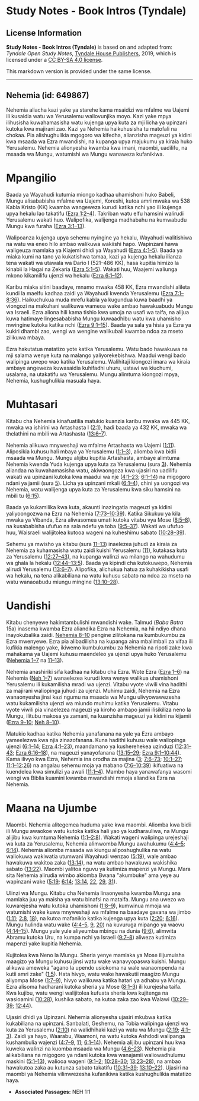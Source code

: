 # Study Notes - Book Intros (Tyndale)

## License Information

**Study Notes - Book Intros (Tyndale)** is based on and adapted from: _Tyndale Open Study Notes_, [Tyndale House Publishers](https://tyndaleopenresources.com/), 2019, which is licensed under a [CC BY-SA 4.0 license](https://creativecommons.org/licenses/by-sa/4.0/legalcode.en).

This markdown version is provided under the same license.



--------------------------------

## Nehemia (id: 649867)

Nehemia aliacha kazi yake ya starehe kama msaidizi wa mfalme wa Uajemi ili kusaidia watu wa Yerusalemu waliovunjika moyo. Kazi yake mpya ilihusisha kuwahamasisha watu kujenga upya kuta za mji licha ya upinzani kutoka kwa majirani zao. Kazi ya Nehemia haikuhusisha tu matofali na chokaa. Pia alishughulikia mgogoro wa kifedha, alianzisha mageuzi ya kidini kwa msaada wa Ezra mwandishi, na kupanga upya majukumu ya kiraia huko Yerusalemu. Nehemia alionyesha kwamba kwa imani, maombi, uadilifu, na msaada wa Mungu, watumishi wa Mungu wanaweza kufanikiwa.

Mpangilio
=========

Baada ya Wayahudi kutumia miongo kadhaa uhamishoni huko Babeli, Mungu alisababisha mfalme wa Uajemi, Koreshi, kutoa amri mwaka wa 538 Kabla Kristo (KK) kwamba wangeweza kurudi katika nchi yao ili kujenga upya hekalu lao takatifu ([Ezra 1:2–4](https://ref.ly/Ezra1:2-Ezra1:4)). Takriban watu elfu hamsini walirudi Yerusalemu wakati huo. Walipofika, walijenga madhabahu na kumwabudu Mungu kwa furaha ([Ezra 3:1–13](https://ref.ly/Ezra3:1-Ezra3:13)).

Walipoanza kujenga upya sehemu nyingine ya hekalu, Wayahudi walitishiwa na watu wa eneo hilo ambao walikuwa wakiishi hapo. Wapinzani hawa waligeuza mamlaka ya Kiajemi dhidi ya Wayahudi ([Ezra 4:1–5](https://ref.ly/Ezra4:1-Ezra4:5)). Baada ya miaka kumi na tano ya kukatishwa tamaa, kazi ya kujenga hekalu ilianza tena wakati wa utawala wa Dario I (521–486 KK), hasa kupitia himizo la kinabii la Hagai na Zekaria ([Ezra 5:1–5](https://ref.ly/Ezra5:1-Ezra5:5)). Wakati huu, Waajemi waliunga mkono kikamilifu ujenzi wa hekalu ([Ezra 6:1–12](https://ref.ly/Ezra6:1-Ezra6:12)).

Karibu miaka sitini baadaye, mnamo mwaka 458 KK, Ezra mwandishi alileta kundi la maelfu kadhaa zaidi ya Wayahudi kwenda Yerusalemu ([Ezra 7:1–8:36](https://ref.ly/Ezra7:1-Ezra8:36)). Haikuchukua muda mrefu kabla ya kugundua kuwa baadhi ya viongozi na makuhani walikuwa wameoa wake ambao hawakuabudu Mungu wa Israeli. Ezra aliona hili kama tishio kwa umoja na usafi wa taifa, na alijua kuwa hatimaye lingesababisha Mungu kuwaadhibu watu kwa uhamisho mwingine kutoka katika nchi ([Ezra 9:1–15](https://ref.ly/Ezra9:1-Ezra9:15)). Baada ya sala ya hisia ya Ezra ya kukiri dhambi zao, wengi wa wengine walikubali kwamba ndoa za mseto zilikuwa mbaya.

Ezra hakutatua matatizo yote katika Yerusalemu. Watu bado hawakuwa na mji salama wenye kuta na malango yaliyorekebishwa. Maadui wengi bado walipinga uwepo wao katika Yerusalemu. Walihitaji kiongozi imara wa kiraia ambaye angeweza kuwasaidia kuhifadhi uhuru, ustawi wa kiuchumi, usalama, na utakatifu wa Yerusalemu. Mungu alimtuma kiongozi mpya, Nehemia, kushughulikia masuala haya.

Muhtasari
=========

Kitabu cha Nehemia kinafuatilia matukio kuanzia karibu mwaka wa 445 KK, mwaka wa ishirini wa Artashasta I ([2:1](https://ref.ly/Neh2:1)), hadi baada ya 432 KK, mwaka wa thelathini na mbili wa Artashasta ([13:6–7](https://ref.ly/Neh13:6-Neh13:7)).

Nehemia alikuwa mnyweshaji wa mfalme Artashasta wa Uajemi ([1:11](https://ref.ly/Neh1:11)). Aliposikia kuhusu hali mbaya ya Yerusalemu ([1:1–3](https://ref.ly/Neh1:1-Neh1:3)), aliomba kwa bidii msaada wa Mungu. Mungu alijibu kupitia Artashasta, ambaye alimtuma Nehemia kwenda Yuda kujenga upya kuta za Yerusalemu (sura [3](https://ref.ly/Neh3:1-Neh3:32)). Nehemia aliandaa na kuwahamasisha watu, akiwaongoza kwa ujasiri na uadilifu wakati wa upinzani kutoka kwa maadui wa nje ([4:1–23](https://ref.ly/Neh4:1-Neh4:23); [6:1–14](https://ref.ly/Neh6:1-Neh6:14)) na migogoro ndani ya jamii (sura [5](https://ref.ly/Neh5:1-Neh5:19)). Licha ya upinzani mkali ([6:1–4](https://ref.ly/Neh6:1-Neh6:4)), chini ya uongozi wa Nehemia, watu walijenga upya kuta za Yerusalemu kwa siku hamsini na mbili tu ([6:15](https://ref.ly/Neh6:15)).

Baada ya kukamilika kwa kuta, akaunti inazingatia mageuzi ya kidini yaliyoongozwa na Ezra na Nehemia ([7:73–10:39](https://ref.ly/Neh7:73-Neh10:39)). Katika Sikukuu ya kila mwaka ya Vibanda, Ezra aliwasomea umati kutoka vitabu vya Mose ([8:5–8](https://ref.ly/Neh8:5-Neh8:8)), na kusababisha ufufuo na sala ndefu ya toba ([9:5–37](https://ref.ly/Neh9:5-Neh9:37)). Wakati wa ufufuo huu, Waisraeli walijitolea kutooa wageni na kuheshimu sabato ([10:28–39](https://ref.ly/Neh10:28-Neh10:39)).

Sehemu ya mwisho ya kitabu (sura [11–13](https://ref.ly/Neh11:1-Neh13:31)) inaelezea juhudi za kiraia za Nehemia za kuhamasisha watu zaidi kuishi Yerusalemu ([11](https://ref.ly/Neh11:1-Neh11:36)), kutakasa kuta za Yerusalemu ([12:27–43](https://ref.ly/Neh12:27-Neh12:43)), na kupanga walinzi wa milango na wahudumu wa ghala la hekalu ([12:44–13:5](https://ref.ly/Neh12:44-Neh13:5)). Baada ya kipindi cha kutokuwepo, Nehemia alirudi Yerusalemu ([13:6–7](https://ref.ly/Neh13:6-Neh13:7)). Alipofika, alichukua hatua za kuhakikisha usafi wa hekalu, na tena alikabiliana na watu kuhusu sabato na ndoa za mseto na watu wanaoabudu miungu mingine ([13:10–28](https://ref.ly/Neh13:10-Neh13:28)).

Uandishi
========

Kitabu chenyewe hakimtambulishi mwandishi wake. Talmud (*Baba Batra* 15a) inasema kwamba Ezra aliandika Ezra na Nehemia, na hii ndiyo dhana inayokubalika zaidi. [Nehemia 8–10](https://ref.ly/Neh8:1-Neh10:39) pengine zilitokana na kumbukumbu za Ezra mwenyewe. Ezra pia alibadilisha na kupanga aina mbalimbali za vifaa ili kufikia malengo yake, ikiwemo kumbukumbu za Nehemia na ripoti zake kwa mahakama ya Uajemi kuhusu maendeleo ya ujenzi upya huko Yerusalemu ([Nehemia 1–7](https://ref.ly/Neh1:1-Neh7:73) na [11–13](https://ref.ly/Neh11:1-Neh13:31)).

Nehemia anashiriki sifa kadhaa na kitabu cha Ezra. Wote Ezra ([Ezra 1–6](https://ref.ly/Ezra1:1-Ezra6:22)) na Nehemia ([Neh 1–7](https://ref.ly/Neh1:1-Neh7:73)) wanaelezea kurudi kwa wenye walikua uhamishoni Yerusalemu ili kukamilisha mradi wa ujenzi. Vitabu vyote viwili vina hadithi za majirani waliopinga juhudi za ujenzi. Muhimu zaidi, Nehemia na Ezra wanaonyesha jinsi kazi ngumu na msaada wa Mungu ulivyowawezesha watu kukamilisha ujenzi wa miundo muhimu katika Yerusalemu. Vitabu vyote viwili pia vinaelezea mageuzi ya kiroho ambapo jamii ilisikiliza neno la Mungu, ilitubu makosa ya zamani, na kuanzisha mageuzi ya kidini na kijamii ([Ezra 9–10](https://ref.ly/Ezra9:1-Ezra10:44); [Neh 8–10](https://ref.ly/Neh8:1-Neh10:39)).

Matukio kadhaa katika Nehemia yanafanana na yale ya Ezra ambayo yameelezwa kwa njia zinazofanana. Kuna hadithi kuhusu wale waliopinga ujenzi ([6:1–14](https://ref.ly/Neh6:1-Neh6:14); [Ezra 4:1–23](https://ref.ly/Ezra4:1-Ezra4:23)), maandamano ya kusherehekea uzinduzi ([12:31–43](https://ref.ly/Neh12:31-Neh12:43); [Ezra 6:16–18](https://ref.ly/Ezra6:16-Ezra6:18)), na mageuzi yanayofanana ([13:15–29](https://ref.ly/Neh13:15-Neh13:29); [Ezra 9:1–10:44](https://ref.ly/Ezra9:1-Ezra10:44)). Kama ilivyo kwa Ezra, Nehemia ina orodha za majina ([3](https://ref.ly/Neh3:1-Neh3:32); [7:6–73](https://ref.ly/Neh7:6-Neh7:73); [10:1–27](https://ref.ly/Neh10:1-Neh10:27); [11:1–12:26](https://ref.ly/Neh11:1-Neh12:26)) na angalau sehemu moja ya mabano ([7:6–10:39](https://ref.ly/Neh7:6-Neh10:39)) ikifuatiwa na kuendelea kwa simulizi ya awali ([11:1–4](https://ref.ly/Neh11:1-Neh11:4)). Mambo haya yanawafanya wasomi wengi wa Biblia kuamini kwamba mwandishi mmoja aliandika Ezra na Nehemia.

Maana na Ujumbe
===============

Maombi. Nehemia alitegemea huduma yake kwa maombi. Aliomba kwa bidii ili Mungu awaokoe watu kutoka katika hali yao ya kudharauliwa, na Mungu alijibu kwa kumtuma Nehemia ([1:1–2:8](https://ref.ly/Neh1:1-Neh2:8)). Wakati wageni walipinga urejeshaji wa kuta za Yerusalemu, Nehemia alimwomba Mungu awahukumu ([4:4–5](https://ref.ly/Neh4:4-Neh4:5); [6:14](https://ref.ly/Neh6:14)). Nehemia aliomba msaada wa kiungu aliposhughulika na watu waliokuwa wakiwatia utumwani Wayahudi wenzao ([5:19](https://ref.ly/Neh5:19)), wale ambao hawakuwa wakitoa zaka ([13:14](https://ref.ly/Neh13:14)), na watu ambao hawakuwa wakishika sabato ([13:22](https://ref.ly/Neh13:22)). Maombi yalitoa nguvu ya kutimiza mapenzi ya Mungu. Mara sita Nehemia alirudia wimbo akiomba Bwana "akumbuke" ama yeye au wapinzani wake ([5:19](https://ref.ly/Neh5:19); [6:14](https://ref.ly/Neh6:14); [13:14](https://ref.ly/Neh13:14), [22](https://ref.ly/Neh13:22), [29](https://ref.ly/Neh13:29), [31](https://ref.ly/Neh13:31)).

Ulinzi wa Mungu. Kitabu cha Nehemia linaonyesha kwamba Mungu ana mamlaka juu ya maisha ya watu binafsi na mataifa. Mungu ana uwezo wa kuwarejesha watu kutoka uhamishoni ([1:8–9](https://ref.ly/Neh1:8-Neh1:9)), kumwinua mmoja wa watumishi wake kuwa mnyweshaji wa mfalme na baadaye gavana wa jimbo ([1:11](https://ref.ly/Neh1:11); [2:8](https://ref.ly/Neh2:8), [18](https://ref.ly/Neh2:18)), na kutoa mafanikio katika kujenga upya kuta ([2:20](https://ref.ly/Neh2:20); [6:16](https://ref.ly/Neh6:16)). Mungu hulinda watu wake ([4:4–5](https://ref.ly/Neh4:4-Neh4:5), [9](https://ref.ly/Neh4:9), [20](https://ref.ly/Neh4:20)) na kuvuruga mipango ya waovu ([4:14–15](https://ref.ly/Neh4:14-Neh4:15)). Mungu yule yule aliyeumba mbingu na dunia ([9:6](https://ref.ly/Neh9:6)), alimwita Abramu kutoka Uru, na kumpa nchi ya Israeli ([9:7–8](https://ref.ly/Neh9:7-Neh9:8)) aliweza kutimiza mapenzi yake kupitia Nehemia.

Kujitolea kwa Neno la Mungu. Sheria yenye mamlaka ya Mose ilijumuisha maagizo ya Mungu kuhusu jinsi watu wake wanavyopaswa kuishi. Mungu alikuwa ameweka "agano la upendo usiokoma na wale wanaompenda na kutii amri zake" ([1:5](https://ref.ly/Neh1:5)). Hata hivyo, watu wake hawakutii maagizo Mungu aliyompa Mose ([1:7–9](https://ref.ly/Neh1:7-Neh1:9)), hivyo walikuwa katika hatari ya adhabu ya Mungu. Ezra alisoma hadharani kutoka sheria ya Mose ([8:1–3](https://ref.ly/Neh8:1-Neh8:3)) ili kurejesha taifa. Kwa kujibu, watu wengi walijitolea kufuata sheria kwa kujitenga na wasioamini ([10:28](https://ref.ly/Neh10:28)), kushika sabato, na kutoa zaka zao kwa Walawi ([10:29–39](https://ref.ly/Neh10:29-Neh10:39); [12:44](https://ref.ly/Neh12:44)).

Ujasiri dhidi ya Upinzani. Nehemia alionyesha ujasiri mkubwa katika kukabiliana na upinzani. Sanbalati, Geshemu, na Tobia walipinga ujenzi wa kuta za Yerusalemu ([2:10](https://ref.ly/Neh2:10)) na walidhihaki kazi ya watu wa Mungu ([2:19](https://ref.ly/Neh2:19); [4:1–3](https://ref.ly/Neh4:1-Neh4:3)). Zaidi ya hayo, Waarabu, Waamoni, na watu kutoka Ashdodi walipanga kushambulia wajenzi ([4:7–9](https://ref.ly/Neh4:7-Neh4:9), [11](https://ref.ly/Neh4:11); [6:1–14](https://ref.ly/Neh6:1-Neh6:14)). Nehemia alijibu upinzani huu kwa kuweka walinzi na kuomba msaada wa Mungu ([4:6–23](https://ref.ly/Neh4:6-Neh4:23)). Nehemia pia alikabiliana na migogoro ya ndani kutoka kwa wanajamii waliowadhulumu maskini ([5:1–13](https://ref.ly/Neh5:1-Neh5:13)), waliooa wageni ([9:1–2](https://ref.ly/Neh9:1-Neh9:2); [10:28–30](https://ref.ly/Neh10:28-Neh10:30); [13:23–28](https://ref.ly/Neh13:23-Neh13:28)), na ambao hawakutoa zaka au kutunza sabato takatifu ([10:31–39](https://ref.ly/Neh10:31-Neh10:39); [13:10–22](https://ref.ly/Neh13:10-Neh13:22)). Ujasiri na maombi ya Nehemia vilimwezesha kufanikiwa katika kushughulikia matatizo haya.

* **Associated Passages:** NEH 1:1

